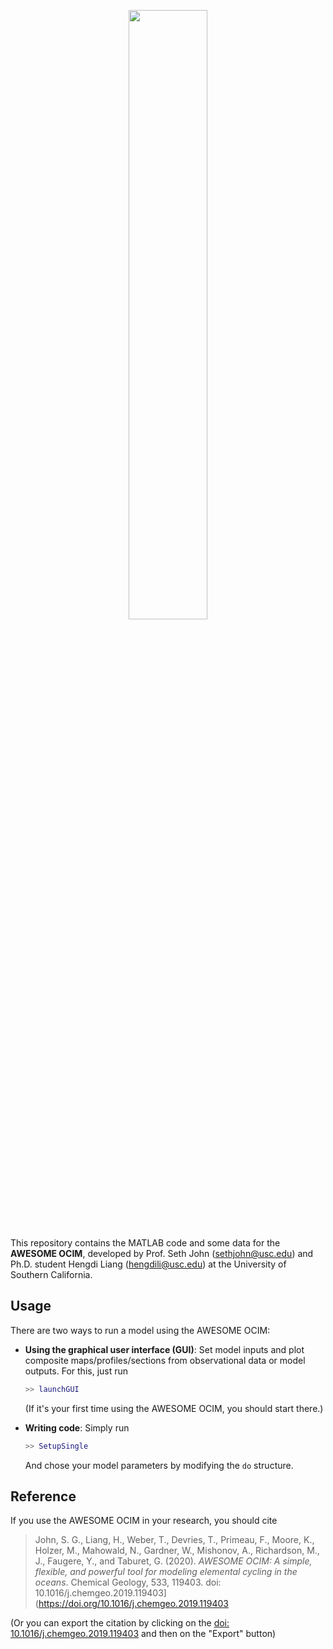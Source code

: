 
<p align="center">
  <img src="https://user-images.githubusercontent.com/4486578/79958051-d2e70280-84c5-11ea-8a05-2f2b2f948e8d.jpg" width=50%>
</p>


This repository contains the MATLAB code and some data for the **AWESOME OCIM**, developed by Prof. Seth John (<sethjohn@usc.edu>) and Ph.D. student Hengdi Liang (<hengdili@usc.edu>) at the University of Southern California.


## Usage

There are two ways to run a model using the AWESOME OCIM:
  - **Using the graphical user interface (GUI)**:
    Set model inputs and plot composite maps/profiles/sections from observational data or model outputs. For this, just run
    
    ```matlab
    >> launchGUI
    ```
    
    (If it's your first time using the AWESOME OCIM, you should start there.)

  - **Writing code**: Simply run
  
    ```matlab
    >> SetupSingle
    ```
    
    And chose your model parameters by modifying the `do` structure.

## Reference

If you use the AWESOME OCIM in your research, you should cite

> John, S. G., Liang, H., Weber, T., Devries, T., Primeau, F., Moore, K., Holzer, M., Mahowald, N., Gardner, W., Mishonov, A., Richardson, M., J., Faugere, Y., and Taburet, G. (2020). *AWESOME OCIM: A simple, flexible, and powerful tool for modeling elemental cycling in the oceans*. Chemical Geology, 533, 119403. doi: 10.1016/j.chemgeo.2019.119403](https://doi.org/10.1016/j.chemgeo.2019.119403

(Or you can export the citation by clicking on the [doi: 10.1016/j.chemgeo.2019.119403](https://doi.org/10.1016/j.chemgeo.2019.119403) and then on the "Export" button)

